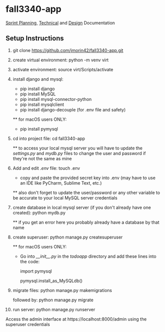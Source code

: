 # fall3340-app

[Sprint Planning](https://docs.google.com/spreadsheets/d/1Hz4CpsZgNapBO1e3kCuBihgrCgaK8QUm1_SiWbC72BM/edit?usp=sharing), [Technical](https://docs.google.com/document/d/1nES1agJkptSMXrpC6NSjp0JjgR4-98Bw/edit?usp=sharing&ouid=104017763662039089977&rtpof=true&sd=true) and [Design](https://docs.google.com/document/d/1CE0OFN7hN-9xSveZoVv2XKhH0Nn95g6IaNZLZCo5D00/edit?usp=sharing) Documentation

## Setup Instructions

1) git clone https://github.com/jmorin42/fall3340-app.git

2) create virtual environment: python -m venv virt

3) activate environment: source virt/Scripts/activate

4) install django and mysql:

	- pip install django
	- pip install MySQL
	- pip install mysql-connector-python
	- pip install mysqlclient
	- pip install django-decouple (for .env file and safety)

 	** for macOS users ONLY:
   	- pip install pymysql

6) cd into project file: cd fall3340-app
   
   ** to access your local mysql server you will have to update
   the *settings.py* and *mydb.py* files to change the user and
   password if they're not the same as mine

7) Add and edit *.env* file: touch .env

   - copy and paste the provided secret key into .env (may have to use an IDE like PyCharm, Sublime Text, etc.)

   ** also don't forget to update the user/password or any other variable to be accurate to your local MySQL server credentials

9) create database in local mysql server (if you don't already have one created): python mydb.py

   ** if you get an error here you probably already have a database by that name

10) create superuser: python manage.py createsuperuser

   	** for macOS users ONLY:
   	- Go into *\_\_init\_\_.py* in the *todoapp* directory and add these lines into the code:
   	  
   	  import pymysql
   	  
	  pymysql.install_as_MySQLdb()

11) migrate files: python manage.py makemigrations

    followed by: python manage.py migrate

12) run server: python manage.py runserver

Access the admin interface at https://localhost:8000/admin
using the superuser credentials
